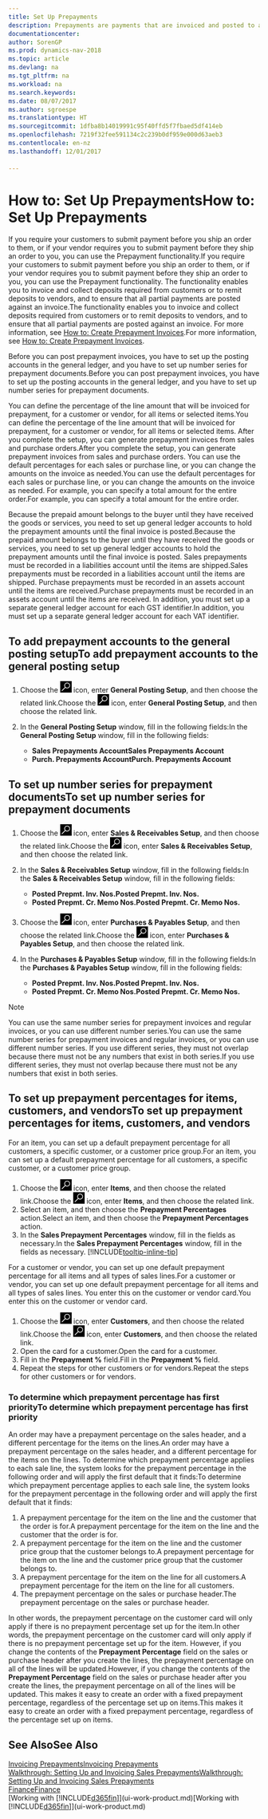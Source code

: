 ```yaml
---
title: Set Up Prepayments
description: Prepayments are payments that are invoiced and posted to a sales or purchase prepayment order before final invoicing. You might require a deposit before you manufacture items to order, or you might require payment before you ship items to a customer. The prepayments functionality enables you to invoice and collect deposits required from customers or to remit deposits to vendors. Thus, you can ensure that all payments are posted against an invoice.
documentationcenter: 
author: SorenGP
ms.prod: dynamics-nav-2018
ms.topic: article
ms.devlang: na
ms.tgt_pltfrm: na
ms.workload: na
ms.search.keywords: 
ms.date: 08/07/2017
ms.author: sgroespe
ms.translationtype: HT
ms.sourcegitcommit: 1dfba8b14019991c95f40ffd5f7fbaed5df414eb
ms.openlocfilehash: 7219f32fee591134c2c239b0df959e000d63aeb3
ms.contentlocale: en-nz
ms.lasthandoff: 12/01/2017

---
```

# <a name="how-to-set-up-prepayments"></a><span data-ttu-id="8b3f0-106">How to: Set Up Prepayments</span><span class="sxs-lookup"><span data-stu-id="8b3f0-106">How to: Set Up Prepayments</span></span>
<span data-ttu-id="8b3f0-107">If you require your customers to submit payment before you ship an order to them, or if your vendor requires you to submit payment before they ship an order to you, you can use the Prepayment functionality.</span><span class="sxs-lookup"><span data-stu-id="8b3f0-107">If you require your customers to submit payment before you ship an order to them, or if your vendor requires you to submit payment before they ship an order to you, you can use the Prepayment functionality.</span></span> <span data-ttu-id="8b3f0-108">The functionality enables you to invoice and collect deposits required from customers or to remit deposits to vendors, and to ensure that all partial payments are posted against an invoice.</span><span class="sxs-lookup"><span data-stu-id="8b3f0-108">The functionality enables you to invoice and collect deposits required from customers or to remit deposits to vendors, and to ensure that all partial payments are posted against an invoice.</span></span> <span data-ttu-id="8b3f0-109">For more information, see [How to: Create Prepayment Invoices](finance-how-to-create-prepayment-invoices.md).</span><span class="sxs-lookup"><span data-stu-id="8b3f0-109">For more information, see [How to: Create Prepayment Invoices](finance-how-to-create-prepayment-invoices.md).</span></span>

<span data-ttu-id="8b3f0-110">Before you can post prepayment invoices, you have to set up the posting accounts in the general ledger, and you have to set up number series for prepayment documents.</span><span class="sxs-lookup"><span data-stu-id="8b3f0-110">Before you can post prepayment invoices, you have to set up the posting accounts in the general ledger, and you have to set up number series for prepayment documents.</span></span>  

<span data-ttu-id="8b3f0-111">You can define the percentage of the line amount that will be invoiced for prepayment, for a customer or vendor, for all items or selected items.</span><span class="sxs-lookup"><span data-stu-id="8b3f0-111">You can define the percentage of the line amount that will be invoiced for prepayment, for a customer or vendor, for all items or selected items.</span></span> <span data-ttu-id="8b3f0-112">After you complete the setup, you can generate prepayment invoices from sales and purchase orders.</span><span class="sxs-lookup"><span data-stu-id="8b3f0-112">After you complete the setup, you can generate prepayment invoices from sales and purchase orders.</span></span> <span data-ttu-id="8b3f0-113">You can use the default percentages for each sales or purchase line, or you can change the amounts on the invoice as needed.</span><span class="sxs-lookup"><span data-stu-id="8b3f0-113">You can use the default percentages for each sales or purchase line, or you can change the amounts on the invoice as needed.</span></span> <span data-ttu-id="8b3f0-114">For example, you can specify a total amount for the entire order.</span><span class="sxs-lookup"><span data-stu-id="8b3f0-114">For example, you can specify a total amount for the entire order.</span></span>  

<span data-ttu-id="8b3f0-115">Because the prepaid amount belongs to the buyer until they have received the goods or services, you need to set up general ledger accounts to hold the prepayment amounts until the final invoice is posted.</span><span class="sxs-lookup"><span data-stu-id="8b3f0-115">Because the prepaid amount belongs to the buyer until they have received the goods or services, you need to set up general ledger accounts to hold the prepayment amounts until the final invoice is posted.</span></span> <span data-ttu-id="8b3f0-116">Sales prepayments must be recorded in a liabilities account until the items are shipped.</span><span class="sxs-lookup"><span data-stu-id="8b3f0-116">Sales prepayments must be recorded in a liabilities account until the items are shipped.</span></span> <span data-ttu-id="8b3f0-117">Purchase prepayments must be recorded in an assets account until the items are received.</span><span class="sxs-lookup"><span data-stu-id="8b3f0-117">Purchase prepayments must be recorded in an assets account until the items are received.</span></span> <span data-ttu-id="8b3f0-118">In addition, you must set up a separate general ledger account for each GST identifier.</span><span class="sxs-lookup"><span data-stu-id="8b3f0-118">In addition, you must set up a separate general ledger account for each VAT identifier.</span></span>

## <a name="to-add-prepayment-accounts-to-the-general-posting-setup"></a><span data-ttu-id="8b3f0-119">To add prepayment accounts to the general posting setup</span><span class="sxs-lookup"><span data-stu-id="8b3f0-119">To add prepayment accounts to the general posting setup</span></span>  

1. <span data-ttu-id="8b3f0-120">Choose the ![Search for Page or Report](media/ui-search/search_small.png "Search for Page or Report icon") icon, enter **General Posting Setup**, and then choose the related link.</span><span class="sxs-lookup"><span data-stu-id="8b3f0-120">Choose the ![Search for Page or Report](media/ui-search/search_small.png "Search for Page or Report icon") icon, enter **General Posting Setup**, and then choose the related link.</span></span>
2. <span data-ttu-id="8b3f0-121">In the **General Posting Setup** window, fill in the following fields:</span><span class="sxs-lookup"><span data-stu-id="8b3f0-121">In the **General Posting Setup** window, fill in the following fields:</span></span>  

    - <span data-ttu-id="8b3f0-122">**Sales Prepayments Account**</span><span class="sxs-lookup"><span data-stu-id="8b3f0-122">**Sales Prepayments Account**</span></span>  
    - <span data-ttu-id="8b3f0-123">**Purch. Prepayments Account**</span><span class="sxs-lookup"><span data-stu-id="8b3f0-123">**Purch. Prepayments Account**</span></span>  

## <a name="to-set-up-number-series-for-prepayment-documents"></a><span data-ttu-id="8b3f0-124">To set up number series for prepayment documents</span><span class="sxs-lookup"><span data-stu-id="8b3f0-124">To set up number series for prepayment documents</span></span>  

1. <span data-ttu-id="8b3f0-125">Choose the ![Search for Page or Report](media/ui-search/search_small.png "Search for Page or Report icon") icon, enter **Sales & Receivables Setup**, and then choose the related link.</span><span class="sxs-lookup"><span data-stu-id="8b3f0-125">Choose the ![Search for Page or Report](media/ui-search/search_small.png "Search for Page or Report icon") icon, enter **Sales & Receivables Setup**, and then choose the related link.</span></span>
2. <span data-ttu-id="8b3f0-126">In the **Sales & Receivables Setup** window, fill in the following fields:</span><span class="sxs-lookup"><span data-stu-id="8b3f0-126">In the **Sales & Receivables Setup** window, fill in the following fields:</span></span>  

   - <span data-ttu-id="8b3f0-127">**Posted Prepmt. Inv. Nos.**</span><span class="sxs-lookup"><span data-stu-id="8b3f0-127">**Posted Prepmt. Inv. Nos.**</span></span>
   - <span data-ttu-id="8b3f0-128">**Posted Prepmt. Cr. Memo Nos.**</span><span class="sxs-lookup"><span data-stu-id="8b3f0-128">**Posted Prepmt. Cr. Memo Nos.**</span></span>

1. <span data-ttu-id="8b3f0-129">Choose the ![Search for Page or Report](media/ui-search/search_small.png "Search for Page or Report icon") icon, enter **Purchases & Payables Setup**, and then choose the related link.</span><span class="sxs-lookup"><span data-stu-id="8b3f0-129">Choose the ![Search for Page or Report](media/ui-search/search_small.png "Search for Page or Report icon") icon, enter **Purchases & Payables Setup**, and then choose the related link.</span></span>
2. <span data-ttu-id="8b3f0-130">In the **Purchases & Payables Setup** window, fill in the following fields:</span><span class="sxs-lookup"><span data-stu-id="8b3f0-130">In the **Purchases & Payables Setup** window, fill in the following fields:</span></span>

    - <span data-ttu-id="8b3f0-131">**Posted Prepmt. Inv. Nos.**</span><span class="sxs-lookup"><span data-stu-id="8b3f0-131">**Posted Prepmt. Inv. Nos.**</span></span>
    - <span data-ttu-id="8b3f0-132">**Posted Prepmt. Cr. Memo Nos.**</span><span class="sxs-lookup"><span data-stu-id="8b3f0-132">**Posted Prepmt. Cr. Memo Nos.**</span></span>

> [!NOTE]  
>  <span data-ttu-id="8b3f0-133">You can use the same number series for prepayment invoices and regular invoices, or you can use different number series.</span><span class="sxs-lookup"><span data-stu-id="8b3f0-133">You can use the same number series for prepayment invoices and regular invoices, or you can use different number series.</span></span> <span data-ttu-id="8b3f0-134">If you use different series, they must not overlap because there must not be any numbers that exist in both series.</span><span class="sxs-lookup"><span data-stu-id="8b3f0-134">If you use different series, they must not overlap because there must not be any numbers that exist in both series.</span></span>  

## <a name="to-set-up-prepayment-percentages-for-items-customers-and-vendors"></a><span data-ttu-id="8b3f0-135">To set up prepayment percentages for items, customers, and vendors</span><span class="sxs-lookup"><span data-stu-id="8b3f0-135">To set up prepayment percentages for items, customers, and vendors</span></span>  
<span data-ttu-id="8b3f0-136">For an item, you can set up a default prepayment percentage for all customers, a specific customer, or a customer price group.</span><span class="sxs-lookup"><span data-stu-id="8b3f0-136">For an item, you can set up a default prepayment percentage for all customers, a specific customer, or a customer price group.</span></span>  

1. <span data-ttu-id="8b3f0-137">Choose the ![Search for Page or Report](media/ui-search/search_small.png "Search for Page or Report icon") icon, enter **Items**, and then choose the related link.</span><span class="sxs-lookup"><span data-stu-id="8b3f0-137">Choose the ![Search for Page or Report](media/ui-search/search_small.png "Search for Page or Report icon") icon, enter **Items**, and then choose the related link.</span></span>
2. <span data-ttu-id="8b3f0-138">Select an item, and then choose the **Prepayment Percentages** action.</span><span class="sxs-lookup"><span data-stu-id="8b3f0-138">Select an item, and then choose the **Prepayment Percentages** action.</span></span>  
3. <span data-ttu-id="8b3f0-139">In the **Sales Prepayment Percentages** window, fill in the fields as necessary.</span><span class="sxs-lookup"><span data-stu-id="8b3f0-139">In the **Sales Prepayment Percentages** window, fill in the fields as necessary.</span></span> [!INCLUDE[tooltip-inline-tip](includes/tooltip-inline-tip_md.md)]

<span data-ttu-id="8b3f0-140">For a customer or vendor, you can set up one default prepayment percentage for all items and all types of sales lines.</span><span class="sxs-lookup"><span data-stu-id="8b3f0-140">For a customer or vendor, you can set up one default prepayment percentage for all items and all types of sales lines.</span></span> <span data-ttu-id="8b3f0-141">You enter this on the customer or vendor card.</span><span class="sxs-lookup"><span data-stu-id="8b3f0-141">You enter this on the customer or vendor card.</span></span>

1. <span data-ttu-id="8b3f0-142">Choose the ![Search for Page or Report](media/ui-search/search_small.png "Search for Page or Report icon") icon, enter **Customers**, and then choose the related link.</span><span class="sxs-lookup"><span data-stu-id="8b3f0-142">Choose the ![Search for Page or Report](media/ui-search/search_small.png "Search for Page or Report icon") icon, enter **Customers**, and then choose the related link.</span></span>
2. <span data-ttu-id="8b3f0-143">Open the card for a customer.</span><span class="sxs-lookup"><span data-stu-id="8b3f0-143">Open the card for a customer.</span></span>
3. <span data-ttu-id="8b3f0-144">Fill in the **Prepayment %** field.</span><span class="sxs-lookup"><span data-stu-id="8b3f0-144">Fill in the **Prepayment %** field.</span></span>
4. <span data-ttu-id="8b3f0-145">Repeat the steps for other customers or for vendors.</span><span class="sxs-lookup"><span data-stu-id="8b3f0-145">Repeat the steps for other customers or for vendors.</span></span>  

### <a name="to-determine-which-prepayment-percentage-has-first-priority"></a><span data-ttu-id="8b3f0-146">To determine which prepayment percentage has first priority</span><span class="sxs-lookup"><span data-stu-id="8b3f0-146">To determine which prepayment percentage has first priority</span></span>  
<span data-ttu-id="8b3f0-147">An order may have a prepayment percentage on the sales header, and a different percentage for the items on the lines.</span><span class="sxs-lookup"><span data-stu-id="8b3f0-147">An order may have a prepayment percentage on the sales header, and a different percentage for the items on the lines.</span></span> <span data-ttu-id="8b3f0-148">To determine which prepayment percentage applies to each sale line, the system looks for the prepayment percentage in the following order and will apply the first default that it finds:</span><span class="sxs-lookup"><span data-stu-id="8b3f0-148">To determine which prepayment percentage applies to each sale line, the system looks for the prepayment percentage in the following order and will apply the first default that it finds:</span></span>  
1. <span data-ttu-id="8b3f0-149">A prepayment percentage for the item on the line and the customer that the order is for.</span><span class="sxs-lookup"><span data-stu-id="8b3f0-149">A prepayment percentage for the item on the line and the customer that the order is for.</span></span>  
2. <span data-ttu-id="8b3f0-150">A prepayment percentage for the item on the line and the customer price group that the customer belongs to.</span><span class="sxs-lookup"><span data-stu-id="8b3f0-150">A prepayment percentage for the item on the line and the customer price group that the customer belongs to.</span></span>  
3. <span data-ttu-id="8b3f0-151">A prepayment percentage for the item on the line for all customers.</span><span class="sxs-lookup"><span data-stu-id="8b3f0-151">A prepayment percentage for the item on the line for all customers.</span></span>  
4. <span data-ttu-id="8b3f0-152">The prepayment percentage on the sales or purchase header.</span><span class="sxs-lookup"><span data-stu-id="8b3f0-152">The prepayment percentage on the sales or purchase header.</span></span>  

<span data-ttu-id="8b3f0-153">In other words, the prepayment percentage on the customer card will only apply if there is no prepayment percentage set up for the item.</span><span class="sxs-lookup"><span data-stu-id="8b3f0-153">In other words, the prepayment percentage on the customer card will only apply if there is no prepayment percentage set up for the item.</span></span> <span data-ttu-id="8b3f0-154">However, if you change the contents of the **Prepayment Percentage** field on the sales or purchase header after you create the lines, the prepayment percentage on all of the lines will be updated.</span><span class="sxs-lookup"><span data-stu-id="8b3f0-154">However, if you change the contents of the **Prepayment Percentage** field on the sales or purchase header after you create the lines, the prepayment percentage on all of the lines will be updated.</span></span> <span data-ttu-id="8b3f0-155">This makes it easy to create an order with a fixed prepayment percentage, regardless of the percentage set up on items.</span><span class="sxs-lookup"><span data-stu-id="8b3f0-155">This makes it easy to create an order with a fixed prepayment percentage, regardless of the percentage set up on items.</span></span>

## <a name="see-also"></a><span data-ttu-id="8b3f0-156">See Also</span><span class="sxs-lookup"><span data-stu-id="8b3f0-156">See Also</span></span>  
[<span data-ttu-id="8b3f0-157">Invoicing Prepayments</span><span class="sxs-lookup"><span data-stu-id="8b3f0-157">Invoicing Prepayments</span></span>](finance-invoice-prepayments.md)  
[<span data-ttu-id="8b3f0-158">Walkthrough: Setting Up and Invoicing Sales Prepayments</span><span class="sxs-lookup"><span data-stu-id="8b3f0-158">Walkthrough: Setting Up and Invoicing Sales Prepayments</span></span>](walkthrough-setting-up-and-invoicing-sales-prepayments.md)  
[<span data-ttu-id="8b3f0-159">Finance</span><span class="sxs-lookup"><span data-stu-id="8b3f0-159">Finance</span></span>](finance.md)  
<span data-ttu-id="8b3f0-160">[Working with [!INCLUDE[d365fin](includes/d365fin_md.md)]](ui-work-product.md)</span><span class="sxs-lookup"><span data-stu-id="8b3f0-160">[Working with [!INCLUDE[d365fin](includes/d365fin_md.md)]](ui-work-product.md)</span></span>

